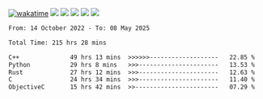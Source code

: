 [![wakatime](https://wakatime.com/badge/user/368879df-dc38-4b1a-86c4-8a2054a0e074.svg)](https://wakatime.com/@368879df-dc38-4b1a-86c4-8a2054a0e074)
<img src="https://img.shields.io/badge/Windows-0078D6?style=flat&logo=Windows&logoColor=white">
<img src="https://img.shields.io/badge/IntelliJ_IDEA-000000.svg?style=flat&logo=IntelliJ-IDEA&logoColor=white">
<img src="https://img.shields.io/badge/CLion-000000.svg?style=flat&logo=CLion&logoColor=white">
<img src="https://img.shields.io/badge/Visual_Studio_Code-007ACC?style=flat&logo=Visual-Studio-Code&logoColor=white">
<img src="https://img.shields.io/badge/Discord-5865F2?label=kano42&style=flat&logo=discord&logoColor=white">
<br>


<!--START_SECTION:waka-->

```txt
From: 14 October 2022 - To: 08 May 2025

Total Time: 215 hrs 28 mins

C++              49 hrs 13 mins  >>>>>>-------------------   22.85 %
Python           29 hrs 8 mins   >>>----------------------   13.53 %
Rust             27 hrs 12 mins  >>>----------------------   12.63 %
C                24 hrs 34 mins  >>>----------------------   11.40 %
ObjectiveC       15 hrs 42 mins  >>-----------------------   07.29 %
```

<!--END_SECTION:waka-->
